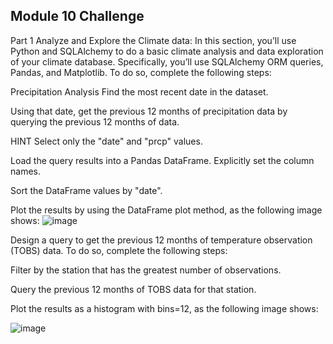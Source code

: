 ## Module 10 Challenge
Part 1 Analyze and Explore the Climate data:
In this section, you’ll use Python and SQLAlchemy to do a basic climate analysis and data exploration of your climate database. Specifically, you’ll use SQLAlchemy ORM queries, Pandas, and Matplotlib. To do so, complete the following steps:


Precipitation Analysis
Find the most recent date in the dataset.

Using that date, get the previous 12 months of precipitation data by querying the previous 12 months of data.

HINT
Select only the "date" and "prcp" values.

Load the query results into a Pandas DataFrame. Explicitly set the column names.

Sort the DataFrame values by "date".

Plot the results by using the DataFrame plot method, as the following image shows:
![image](https://github.com/Mohammed-a-ali01/sqlalchemy-challenge/assets/81397577/1970a1fa-25ac-49a7-bb7b-3b9147b5c4d8)

Design a query to get the previous 12 months of temperature observation (TOBS) data. To do so, complete the following steps:

Filter by the station that has the greatest number of observations.

Query the previous 12 months of TOBS data for that station.

Plot the results as a histogram with bins=12, as the following image shows:


![image](https://github.com/Mohammed-a-ali01/sqlalchemy-challenge/assets/81397577/24eb6ac8-87e4-49ac-8230-38472cb805d9)
